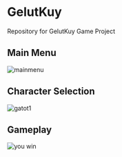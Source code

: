 # GelutKuy
Repository for GelutKuy Game Project

## Main Menu
![mainmenu](https://user-images.githubusercontent.com/41731559/54625216-6e2ace80-4aa1-11e9-85d5-9a719e20be82.png)

## Character Selection
![gatot1](https://user-images.githubusercontent.com/41731559/54625536-10e34d00-4aa2-11e9-9484-13f8b39ef5f7.png)

## Gameplay
![you win](https://user-images.githubusercontent.com/41731559/54625240-78e56380-4aa1-11e9-9a55-7f5b3fe7c88e.png)
